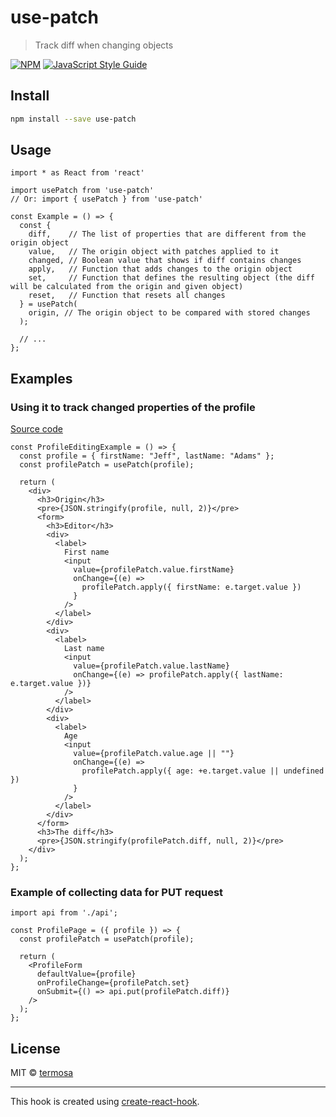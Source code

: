 # use-patch

> Track diff when changing objects

[![NPM](https://img.shields.io/npm/v/use-patch.svg)](https://www.npmjs.com/package/use-patch) [![JavaScript Style Guide](https://img.shields.io/badge/code_style-standard-brightgreen.svg)](https://standardjs.com)

## Install

```bash
npm install --save use-patch
```

## Usage

```tsx
import * as React from 'react'

import usePatch from 'use-patch'
// Or: import { usePatch } from 'use-patch'

const Example = () => {
  const {
    diff,    // The list of properties that are different from the origin object
    value,   // The origin object with patches applied to it
    changed, // Boolean value that shows if diff contains changes
    apply,   // Function that adds changes to the origin object
    set,     // Function that defines the resulting object (the diff will be calculated from the origin and given object)
    reset,   // Function that resets all changes
  } = usePatch(
    origin, // The origin object to be compared with stored changes
  );

  // ...
};
```

## Examples

### Using it to track changed properties of the profile

[Source code](https://github.com/termosa/use-patch/blob/master/example/src/ProfileEditingExample.js)

```tsx
const ProfileEditingExample = () => {
  const profile = { firstName: "Jeff", lastName: "Adams" };
  const profilePatch = usePatch(profile);

  return (
    <div>
      <h3>Origin</h3>
      <pre>{JSON.stringify(profile, null, 2)}</pre>
      <form>
        <h3>Editor</h3>
        <div>
          <label>
            First name
            <input
              value={profilePatch.value.firstName}
              onChange={(e) =>
                profilePatch.apply({ firstName: e.target.value })
              }
            />
          </label>
        </div>
        <div>
          <label>
            Last name
            <input
              value={profilePatch.value.lastName}
              onChange={(e) => profilePatch.apply({ lastName: e.target.value })}
            />
          </label>
        </div>
        <div>
          <label>
            Age
            <input
              value={profilePatch.value.age || ""}
              onChange={(e) =>
                profilePatch.apply({ age: +e.target.value || undefined })
              }
            />
          </label>
        </div>
      </form>
      <h3>The diff</h3>
      <pre>{JSON.stringify(profilePatch.diff, null, 2)}</pre>
    </div>
  );
};
```

### Example of collecting data for PUT request

```tsx
import api from './api';

const ProfilePage = ({ profile }) => {
  const profilePatch = usePatch(profile);

  return (
    <ProfileForm
      defaultValue={profile}
      onProfileChange={profilePatch.set}
      onSubmit={() => api.put(profilePatch.diff)}
    />
  );
};
```

## License

MIT © [termosa](https://github.com/termosa)

---

This hook is created using [create-react-hook](https://github.com/hermanya/create-react-hook).
